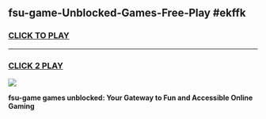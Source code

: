 
## fsu-game-Unblocked-Games-Free-Play #ekffk
<h3>
<a href="https://us.freeplayer.one?title=fsu-game&ref=9M">CLICK TO PLAY</a></h3>
<hr>

<h3>
<a href="https://us.freeplayer.one?title=fsu-game&ref=9M">CLICK 2 PLAY</a>
  
</h3>

<a href="https://us.freeplayer.one?title=fsu-game&ref=9M"><img src="https://clearcache.store/games.png"></a>


**fsu-game games unblocked: Your Gateway to Fun and Accessible Online Gaming**
